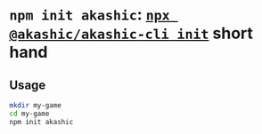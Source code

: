 # `npm init akashic`: [`npx @akashic/akashic-cli init`](https://github.com/akashic-games/akashic-cli/tree/master/packages/akashic-cli-init) short hand

## Usage

```bash
mkdir my-game
cd my-game
npm init akashic
```
